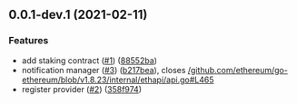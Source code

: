 <a name="0.0.1-dev.1"></a>
## 0.0.1-dev.1 (2021-02-11)


### Features

* add staking contract ([#1](https://github.com/rsksmart/rif-marketplace-notifications/issues/1)) ([88552ba](https://github.com/rsksmart/rif-marketplace-notifications/commit/88552ba))
* notification manager  ([#3](https://github.com/rsksmart/rif-marketplace-notifications/issues/3)) ([b217bea](https://github.com/rsksmart/rif-marketplace-notifications/commit/b217bea)), closes [/github.com/ethereum/go-ethereum/blob/v1.8.23/internal/ethapi/api.go#L465](https://github.com//github.com/ethereum/go-ethereum/blob/v1.8.23/internal/ethapi/api.go/issues/L465)
* register provider ([#2](https://github.com/rsksmart/rif-marketplace-notifications/issues/2)) ([358f974](https://github.com/rsksmart/rif-marketplace-notifications/commit/358f974))



